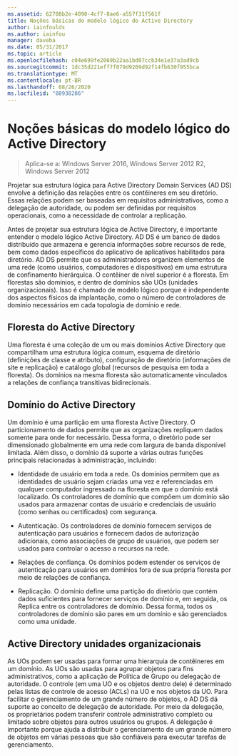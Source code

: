 ```yaml
---
ms.assetid: 62708b2e-4090-4cf7-8ae6-a557f31f561f
title: Noções básicas do modelo lógico do Active Directory
author: iainfoulds
ms.author: iainfou
manager: daveba
ms.date: 05/31/2017
ms.topic: article
ms.openlocfilehash: c04e699fe2069b22aa1bd07ccb34e1e37a3ad9cb
ms.sourcegitcommit: 1dc35d221eff7f079d9209d92f14fb630f955bca
ms.translationtype: MT
ms.contentlocale: pt-BR
ms.lasthandoff: 08/26/2020
ms.locfileid: "88938286"
---
```

# <a name="understanding-the-active-directory-logical-model"></a>Noções básicas do modelo lógico do Active Directory

>Aplica-se a: Windows Server 2016, Windows Server 2012 R2, Windows Server 2012

Projetar sua estrutura lógica para Active Directory Domain Services (AD DS) envolve a definição das relações entre os contêineres em seu diretório. Essas relações podem ser baseadas em requisitos administrativos, como a delegação de autoridade, ou podem ser definidas por requisitos operacionais, como a necessidade de controlar a replicação.

Antes de projetar sua estrutura lógica de Active Directory, é importante entender o modelo lógico Active Directory. AD DS é um banco de dados distribuído que armazena e gerencia informações sobre recursos de rede, bem como dados específicos do aplicativo de aplicativos habilitados para diretório. AD DS permite que os administradores organizem elementos de uma rede (como usuários, computadores e dispositivos) em uma estrutura de confinamento hierárquica. O contêiner de nível superior é a floresta. Em florestas são domínios, e dentro de domínios são UOs (unidades organizacionais). Isso é chamado de modelo lógico porque é independente dos aspectos físicos da implantação, como o número de controladores de domínio necessários em cada topologia de domínio e rede.

## <a name="active-directory-forest"></a>Floresta do Active Directory
Uma floresta é uma coleção de um ou mais domínios Active Directory que compartilham uma estrutura lógica comum, esquema de diretório (definições de classe e atributo), configuração de diretório (informações de site e replicação) e catálogo global (recursos de pesquisa em toda a floresta). Os domínios na mesma floresta são automaticamente vinculados a relações de confiança transitivas bidirecionais.

## <a name="active-directory-domain"></a>Domínio do Active Directory
Um domínio é uma partição em uma floresta Active Directory. O particionamento de dados permite que as organizações repliquem dados somente para onde for necessário. Dessa forma, o diretório pode ser dimensionado globalmente em uma rede com largura de banda disponível limitada. Além disso, o domínio dá suporte a várias outras funções principais relacionadas à administração, incluindo:

-   Identidade de usuário em toda a rede. Os domínios permitem que as identidades de usuário sejam criadas uma vez e referenciadas em qualquer computador ingressado na floresta em que o domínio está localizado. Os controladores de domínio que compõem um domínio são usados para armazenar contas de usuário e credenciais de usuário (como senhas ou certificados) com segurança.

-   Autenticação. Os controladores de domínio fornecem serviços de autenticação para usuários e fornecem dados de autorização adicionais, como associações de grupo de usuários, que podem ser usados para controlar o acesso a recursos na rede.

-   Relações de confiança. Os domínios podem estender os serviços de autenticação para usuários em domínios fora de sua própria floresta por meio de relações de confiança.

-   Replicação. O domínio define uma partição do diretório que contém dados suficientes para fornecer serviços de domínio e, em seguida, os Replica entre os controladores de domínio. Dessa forma, todos os controladores de domínio são pares em um domínio e são gerenciados como uma unidade.

## <a name="active-directory-organizational-units"></a>Active Directory unidades organizacionais
As UOs podem ser usadas para formar uma hierarquia de contêineres em um domínio. As UOs são usadas para agrupar objetos para fins administrativos, como a aplicação de Política de Grupo ou delegação de autoridade. O controle (em uma UO e os objetos dentro dele) é determinado pelas listas de controle de acesso (ACLs) na UO e nos objetos da UO. Para facilitar o gerenciamento de um grande número de objetos, o AD DS dá suporte ao conceito de delegação de autoridade. Por meio da delegação, os proprietários podem transferir controle administrativo completo ou limitado sobre objetos para outros usuários ou grupos. A delegação é importante porque ajuda a distribuir o gerenciamento de um grande número de objetos em várias pessoas que são confiáveis para executar tarefas de gerenciamento.



